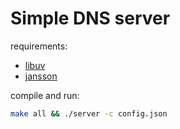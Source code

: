Simple DNS server
=================

requirements:

* [libuv](https://github.com/joyent/libuv)
* [jansson](https://github.com/akheron/jansson)

compile and run:

```bash
make all && ./server -c config.json
```
